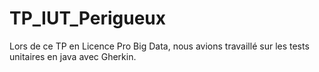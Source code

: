 # TP_IUT_Perigueux

Lors de ce TP en Licence Pro Big Data, nous avions travaillé sur les tests unitaires en java avec Gherkin. 
